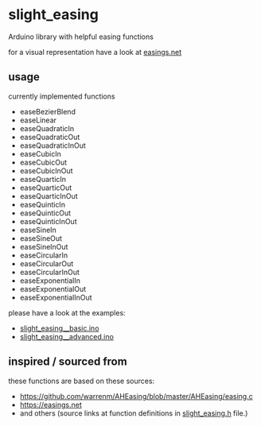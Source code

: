 # slight_easing
Arduino library with helpful easing functions

for a visual representation have a look at [easings.net](https://easings.net/)

## usage 

currently implemented functions
- easeBezierBlend
- easeLinear
- easeQuadraticIn
- easeQuadraticOut
- easeQuadraticInOut
- easeCubicIn
- easeCubicOut
- easeCubicInOut
- easeQuarticIn
- easeQuarticOut
- easeQuarticInOut
- easeQuinticIn
- easeQuinticOut
- easeQuinticInOut
- easeSineIn
- easeSineOut
- easeSineInOut
- easeCircularIn
- easeCircularOut
- easeCircularInOut
- easeExponentialIn
- easeExponentialOut
- easeExponentialInOut

please have a look at the examples:
- [slight_easing__basic.ino](examples/slight_easing__basic/slight_easing__basic.ino)
- [slight_easing__advanced.ino](examples/slight_easing__advanced/slight_easing__advanced.ino)

## inspired / sourced from
these functions are based on these sources:
- https://github.com/warrenm/AHEasing/blob/master/AHEasing/easing.c
- https://easings.net
- and others (source links at function definitions in [slight_easing.h](src/slight_easing.h) file.)